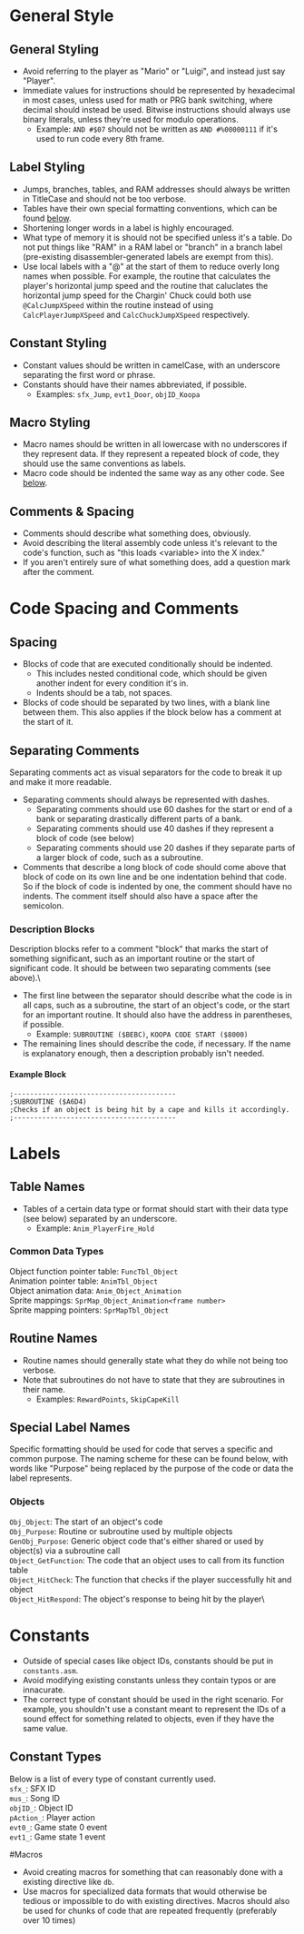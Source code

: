 # General Style

## General Styling
- Avoid referring to the player as "Mario" or "Luigi", and instead just say "Player".
- Immediate values for instructions should be represented by hexadecimal in most cases, unless used for math or PRG bank switching, where decimal should instead be used. Bitwise instructions should always use binary literals, unless they're used for modulo operations.
	- Example: `AND #$07` should not be written as `AND #%00000111` if it's used to run code every 8th frame.

## Label Styling
- Jumps, branches, tables, and RAM addresses should always be written in TitleCase and should not be too verbose.
- Tables have their own special formatting conventions, which can be found [below](#labels).
- Shortening longer words in a label is highly encouraged.
- What type of memory it is should not be specified unless it's a table. Do not put things like "RAM" in a RAM label or "branch" in a branch label (pre-existing disassembler-generated labels are exempt from this).
- Use local labels with a "@" at the start of them to reduce overly long names when possible. For example, the routine that calculates the player's horizontal jump speed and the routine that caluclates the horizontal jump speed for the Chargin' Chuck could both use `@CalcJumpXSpeed` within the routine instead of using `CalcPlayerJumpXSpeed` and `CalcChuckJumpXSpeed` respectively.

## Constant Styling
- Constant values should be written in camelCase, with an underscore separating the first word or phrase.
- Constants should have their names abbreviated, if possible.
	- Examples: `sfx_Jump`, `evt1_Door`, `objID_Koopa`

## Macro Styling
- Macro names should be written in all lowercase with no underscores if they represent data. If they represent a repeated block of code, they should use the same conventions as labels.
- Macro code should be indented the same way as any other code. See [below](#code-spacing-and-comments).

## Comments & Spacing
- Comments should describe what something does, obviously.
- Avoid describing the literal assembly code unless it's relevant to the code's function, such as "this loads \<variable\> into the X index."
- If you aren't entirely sure of what something does, add a question mark after the comment.

# Code Spacing and Comments
## Spacing
- Blocks of code that are executed conditionally should be indented. 
	- This includes nested conditional code, which should be given another indent for every condition it's in.
	- Indents should be a tab, not spaces.
- Blocks of code should be separated by two lines, with a blank line between them. This also applies if the block below has a comment at the start of it.

## Separating Comments
Separating comments act as visual separators for the code to break it up and make it more readable.
- Separating comments should always be represented with dashes.
	- Separating comments should use 60 dashes for the start or end of a bank or separating drastically different parts of a bank. 
	- Separating comments should use 40 dashes if they represent a block of code (see below)
	- Separating comments should use 20 dashes if they separate parts of a larger block of code, such as a subroutine.
- Comments that describe a long block of code should come above that block of code on its own line and be one indentation behind that code. So if the block of code is indented by one, the comment should have no indents. The comment itself should also have a space after the semicolon.

### Description Blocks
Description blocks refer to a comment "block" that marks the start of something significant, such as an important routine or the start of significant code. It should be between two separating comments (see above).\
- The first line between the separator should describe what the code is in all caps, such as a subroutine, the start of an object's code, or the start for an important routine. It should also have the address in parentheses, if possible.
	- Example: `SUBROUTINE ($BEBC)`, `KOOPA CODE START ($8000)`
- The remaining lines should describe the code, if necessary. If the name is explanatory enough, then a description probably isn't needed.

#### Example Block
```
;----------------------------------------
;SUBROUTINE ($A6D4)
;Checks if an object is being hit by a cape and kills it accordingly.
;----------------------------------------
```

# Labels

## Table Names
- Tables of a certain data type or format should start with their data type (see below) separated by an underscore.
	- Example: `Anim_PlayerFire_Hold`

### Common Data Types
Object function pointer table: `FuncTbl_Object`\
Animation pointer table: `AnimTbl_Object`\
Object animation data: `Anim_Object_Animation`\
Sprite mappings: `SprMap_Object_Animation<frame number>`\
Sprite mapping pointers: `SprMapTbl_Object`

## Routine Names
- Routine names should generally state what they do while not being too verbose.
- Note that subroutines do not have to state that they are subroutines in their name.
	- Examples: `RewardPoints`, `SkipCapeKill`

## Special Label Names
Specific formatting should be used for code that serves a specific and common purpose. The naming scheme for these can be found below, with words like "Purpose" being replaced by the purpose of the code or data the label represents.

### Objects
`Obj_Object`: The start of an object's code\
`Obj_Purpose`: Routine or subroutine used by multiple objects\
`GenObj_Purpose`: Generic object code that's either shared or used by object(s) via a subroutine call\
`Object_GetFunction`: The code that an object uses to call from its function table\
`Object_HitCheck`: The function that checks if the player successfully hit and object\
`Object_HitRespond`: The object's response to being hit by the player\

# Constants
- Outside of special cases like object IDs, constants should be put in `constants.asm`.
- Avoid modifying existing constants unless they contain typos or are innacurate.
- The correct type of constant should be used in the right scenario. For example, you shouldn't use a constant meant to represent the IDs of a sound effect for something related to objects, even if they have the same value.

## Constant Types
Below is a list of every type of constant currently used.\
`sfx_`: SFX ID\
`mus_`: Song ID\
`objID_`: Object ID\
`pAction_`: Player action\
`evt0_`: Game state 0 event\
`evt1_`: Game state 1 event

#Macros
- Avoid creating macros for something that can reasonably done with a existing directive like `db`.
- Use macros for specialized data formats that would otherwise be tedious or impossible to do with existing directives. Macros should also be used for chunks of code that are repeated frequently (preferably over 10 times)
